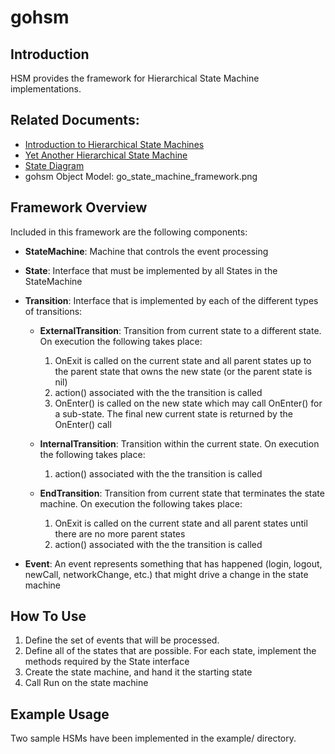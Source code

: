 # gohsm

## Introduction
HSM provides the framework for Hierarchical State Machine implementations.

## Related Documents:
 - [Introduction to Hierarchical State Machines](https://barrgroup.com/Embedded-Systems/How-To/Introduction-Hierarchical-State-Machines)
 - [Yet Another Hierarchical State Machine](https://accu.org/index.php/journals/252)
 - [State Diagram](https://en.wikipedia.org/wiki/State_diagram)
 - gohsm Object Model: go_state_machine_framework.png

## Framework Overview
Included in this framework are the following components:

  - **StateMachine**:
    Machine that controls the event processing

  - **State**:
    Interface that must be implemented by all States in the StateMachine

  - **Transition**:
    Interface that is implemented by each of the different types of transitions:

      - **ExternalTransition**:
        Transition from current state to a different state.  On execution the following takes place:
          1. OnExit is called on the current state and all parent states up to the parent state that owns
             the new state (or the parent state is nil)
          2. action() associated with the the transition is called
          3. OnEnter() is called on the new state which may call OnEnter() for a sub-state.  The final
             new current state is returned by the OnEnter() call

      - **InternalTransition**:
        Transition within the current state.  On execution the following takes place:
          1. action() associated with the the transition is called

      - **EndTransition**:
        Transition from current state that terminates the state machine.  On execution the following takes place:
          1. OnExit is called on the current state and all parent states until there are no more parent states
          2. action() associated with the the transition is called

  - **Event**:
    An event represents something that has happened (login, logout, newCall, networkChange, etc.) that might drive
    a change in the state machine

## How To Use
1. Define the set of events that will be processed.
2. Define all of the states that are possible.  For each state, implement the methods required by the State interface
4. Create the state machine, and hand it the starting state
5. Call Run on the state machine

## Example Usage
Two sample HSMs have been implemented in the example/ directory.
